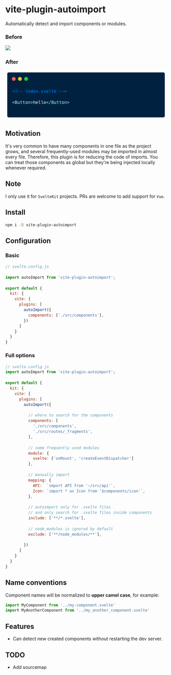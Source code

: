 # vite-plugin-autoimport

Automatically detect and import components or modules.

### Before

<img src="screenshots/new.png" />

### After

<img src="screenshots/after.png" />


## Motivation

It's very common to have many components in one file as the project grows,
and several frequently-used modules may be imported in almost every file.
Therefore, this plugin is for reducing the code of imports. You can treat those
components as global but they're being injected locally whenever required.

## Note

I only use it for `SvelteKit` projects. PRs are welcome to add support for `Vue`.


## Install

```bash
npm i -D vite-plugin-autoimport
```

## Configuration

### Basic

```js
// svelte.config.js

import autoImport from 'vite-plugin-autoimport';

export default {
  kit: {
    vite: {
      plugins: [
        autoImport({
          components: ['./src/components'],
        })
      ]
    }
  }
}
```

### Full options

```js
// svelte.config.js
import autoImport from 'vite-plugin-autoimport';

export default {
  kit: {
    vite: {
      plugins: [
        autoImport({

          // where to search for the components
          components: [
            './src/components',
            './src/routes/_fragments',
          ],

          // some frequently used modules
          module: {
            svelte: ['onMount', 'createEventDispatcher']
          },

          // manually import
          mapping: {
            API:  `import API from '~/src/api'`,
            Icon: `import * as Icon from '$components/icon'`,
          },

          // autoimport only for .svelte files
          // and only search for .svelte files inside components
          include: ['**/*.svelte'],

          // node_modules is ignored by default
          exclude: ['**/node_modules/**'],

        })
      ]
    }
  }
}
```

## Name conventions

Component names will be normalized to **upper camel case**, for example:

```js
import MyComponent from '../my-component.svelte'
import MyAnotherComponent from '../my_another_component.svelte'
```

## Features

* Can detect new created components without restarting the dev server.

## TODO

- Add sourcemap
